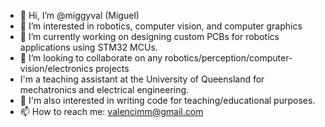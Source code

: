 - 👋 Hi, I’m @miggyval (Miguel)
- 👀 I’m interested in robotics, computer vision, and computer graphics
- 🌱 I’m currently working on designing custom PCBs for robotics applications using STM32 MCUs.
- 🤖 I’m looking to collaborate on any robotics/perception/computer-vision/electronics projects
- I'm a teaching assistant at the University of Queensland for mechatronics and electrical engineering.
- 📖 I'm also interested in writing code for teaching/educational purposes.
- 📫 How to reach me: valencimm@gmail.com
